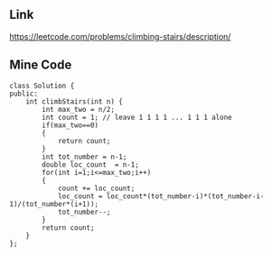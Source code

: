 Link
---
https://leetcode.com/problems/climbing-stairs/description/

Mine Code
---
```
class Solution {
public:
    int climbStairs(int n) {
        int max_two = n/2;
        int count = 1; // leave 1 1 1 1 ... 1 1 1 alone
        if(max_two==0)
        {
            return count;
        }
        int tot_number = n-1;
        double loc_count  = n-1; 
        for(int i=1;i<=max_two;i++)
        {   
            count += loc_count;
            loc_count = loc_count*(tot_number-i)*(tot_number-i-1)/(tot_number*(i+1));
            tot_number--;
        }
        return count;
    }
};
```
